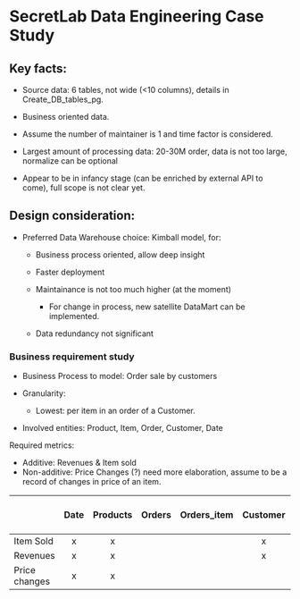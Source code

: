 # SecretLab Data Engineering Case Study

## Key facts:
- Source data: 6 tables, not wide (<10 columns), details in Create_DB_tables_pg.
- Business oriented data.
- Assume the number of maintainer is 1 and time factor is considered.


- Largest amount of processing data: 20-30M order, data is not too large, normalize can be optional
- Appear to be in infancy stage (can be enriched by external API to come), full scope is not clear yet.


## Design consideration:
- Preferred Data Warehouse choice: Kimball model, for:
  - Business process oriented, allow deep insight
  - Faster deployment

  - Maintainance is not too much higher (at the moment)
    - For change in process, new satellite DataMart can be implemented.
  - Data redundancy not significant

### Business requirement study

- Business Process to model: Order sale by customers

- Granularity:
  - Lowest: per item in an order of a Customer.

- Involved entities: Product, Item, Order, Customer, Date

Required metrics:
- Additive: Revenues & Item sold
- Non-additive: Price Changes (?) need more elaboration, assume to be a record of changes in price of an item.

|             | Date   | Products | Orders | Orders_item | Customer | Departments / Categories ... |
| :---          |:---: |  :---:   |  :---: |   :---:     |  :---:   |    :---:  |
| Item Sold     |  x   |    x     |        |             |    x     |           |
| Revenues      |  x   |    x     |        |             |    x     |           |
| Price changes |  x   |    x     |        |             |          |           |
